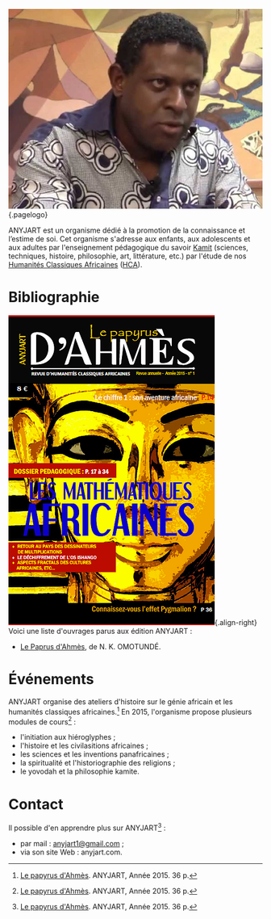 <!-- TITLE: ANYJART -->
<!-- SUBTITLE: Présentation de l'organisme ANYJART -->

![Sans Titre](/uploads/personnalite/sans-titre.png "Omotunde, représentant d'ANYJART."){.pagelogo}

ANYJART est un organisme dédié à la promotion de la connaissance et l’estime de soi.
Cet organisme s'adresse aux enfants, aux adolescents et aux adultes par l'enseignement pédagogique du savoir [Kamit](/terminologie/mdw-ntr/kamit) (sciences, techniques, histoire, philosophie, art, littérature, etc.) par l'étude de nos [Humanités Classiques Africaines](/divers/humanites-classiques-africaines) ([HCA](/divers/humanites-classiques-africaines)).

# Bibliographie
![F 8 Ec 9 E 94784 D 79209 A 489 Dbcca 9792 Aaf 228 Ec](/uploads/ouvrage/f-8-ec-9-e-94784-d-79209-a-489-dbcca-9792-aaf-228-ec.png "Couverture de la revue « Le papyrus d'Ahmès »"){.align-right}
Voici une liste d'ouvrages parus aux édition ANYJART :
* [Le Paprus d'Ahmès](/ouvrage/revue/caraibes/sud/departement/madinina/le-papyrus-d-ahmes), de N. K. OMOTUNDÉ.

# Événements
ANYJART organise des ateliers d'histoire sur le génie africain et les humanités classiques africaines.[^1]
En 2015, l'organisme propose plusieurs modules de cours[^1] :
* l'initiation aux hiéroglyphes ;
* l'histoire et les civilasitions africaines ;
* les sciences et les  inventions panafricaines ;
* la spiritualité et l'historiographie des religions ;
* le yovodah et la philosophie kamite.

# Contact
Il possible d'en apprendre plus sur ANYJART[^1] :
* par mail : anyjart1@gmail.com ;
* via son site Web : anyjart.com.


[^1]: [Le papyrus d'Ahmès](/ouvrage/revue/caraibes/sud/departement/madinina/le-papyrus-d-ahmes). ANYJART, Année 2015. 36 p.